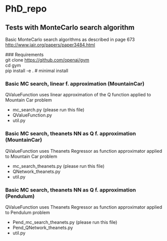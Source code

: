# PhD_repo
## Tests with MonteCarlo search algorithm
Basic MonteCarlo search algorithms as described in page 673  
http://www.jair.org/papers/paper3484.html

### Requirements  
git clone https://github.com/openai/gym  
cd gym  
pip install -e . # minimal install  


### Basic MC search, linear f. approximation (MountainCar)
QValueFunction uses linear approximation of the Q function 
applied to Mountain Car problem  
- mc_search.py (please run this file)
- QValueFunction.py
- util.py

### Basic MC search, theanets NN as Q f. approximation (MountainCar)
QValueFunction uses Theanets Regressor as function approximator
applied to Mountain Car problem  
- mc_search_theanets.py (please run this file)
- QNetwork_theanets.py
- util.py

### Basic MC search, theanets NN as Q f. approximation (Pendulum)
QValueFunction uses Theanets Regressor as function approximator
applied to Pendulum problem  
- Pend_mc_search_theanets.py (please run this file)
- Pend_QNetwork_theanets.py
- util.py
